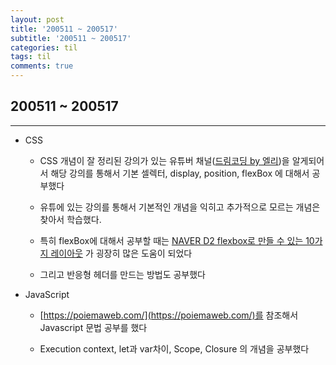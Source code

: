```yaml
---
layout: post
title: '200511 ~ 200517'
subtitle: '200511 ~ 200517'
categories: til
tags: til
comments: true
---
```


## 200511 ~ 200517

---

- CSS

  - CSS 개념이 잘 정리된 강의가 있는 유튜버 채널([드림코딩 by 엘리](https://www.youtube.com/c/%EB%93%9C%EB%A6%BC%EC%BD%94%EB%94%A9by%EC%97%98%EB%A6%AC/videos))을 알게되어서 해당 강의를 통해서 기본 셀렉터, display, position, flexBox 에 대해서 공부했다

  - 유튜에 있는 강의를 통해서 기본적인 개념을 익히고 추가적으로 모르는 개념은 찾아서 학습했다.

  - 특히 flexBox에 대해서 공부할 때는 [NAVER D2 flexbox로 만들 수 있는 10가지 레이아웃](https://d2.naver.com/helloworld/8540176) 가 굉장히 많은 도움이 되었다

  - 그리고 반응형 헤더를 만드는 방법도 공부했다

- JavaScript

  - [https://poiemaweb.com/](https://poiemaweb.com/)를 참조해서 Javascript 문법 공부를 했다

  - Execution context, let과 var차이, Scope, Closure 의 개념을 공부했다
